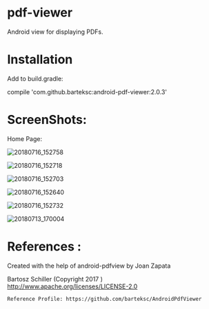 # pdf-viewer
Android view for displaying PDFs.

# Installation

Add to build.gradle:

compile 'com.github.barteksc:android-pdf-viewer:2.0.3'

# ScreenShots:

Home Page:

![20180716_152758](https://user-images.githubusercontent.com/31625609/42753583-fe447dcc-890e-11e8-98eb-89adc1b6f58b.png)

![20180716_152718](https://user-images.githubusercontent.com/31625609/42753740-7a937f40-890f-11e8-8f5e-0c0a6b4a5636.png)

![20180716_152703](https://user-images.githubusercontent.com/31625609/42753746-80e111d2-890f-11e8-8b8f-1d17d072ba45.png)

![20180716_152640](https://user-images.githubusercontent.com/31625609/42753759-89791d12-890f-11e8-9ee3-ffa3b0e3b11f.png)

![20180716_152732](https://user-images.githubusercontent.com/31625609/42753766-8ec120bc-890f-11e8-8b0e-88362e416a65.png)

![20180713_170004](https://user-images.githubusercontent.com/31625609/42753774-95677d62-890f-11e8-8055-42c1df1f2f2c.png)


# References :

Created with the help of android-pdfview by Joan Zapata

Bartosz Schiller (Copyright 2017 )
    http://www.apache.org/licenses/LICENSE-2.0
    
    Reference Profile: https://github.com/barteksc/AndroidPdfViewer


